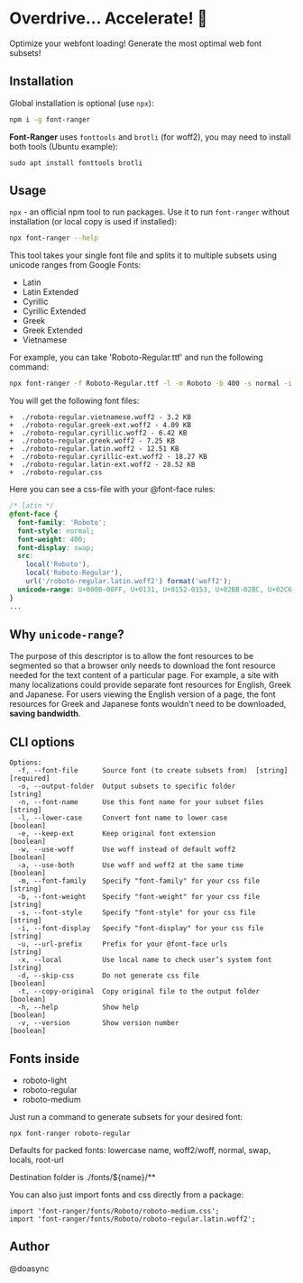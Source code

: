 Overdrive… Accelerate! 🚀
======================

Optimize your webfont loading! Generate the most optimal web font subsets!

Installation
------------
Global installation is optional (use `npx`):
```bash
npm i -g font-ranger
```

**Font-Ranger** uses `fonttools` and `brotli` (for woff2), you may need to install both tools (Ubuntu example):
```
sudo apt install fonttools brotli
```

Usage
-----

`npx` - an official npm tool to run packages. Use it to run `font-ranger` without installation (or local copy is used if installed):

```bash
npx font-ranger --help
```

This tool takes your single font file and splits it to multiple subsets using unicode ranges from Google Fonts:
- Latin
- Latin Extended
- Cyrillic
- Cyrillic Extended
- Greek
- Greek Extended
- Vietnamese

For example, you can take 'Roboto-Regular.ttf' and run the following command:
```bash
npx font-ranger -f Roboto-Regular.ttf -l -m Roboto -b 400 -s normal -i swap -x Roboto -x Roboto-Regular

```

You will get the following font files:
```
+  ./roboto-regular.vietnamese.woff2 - 3.2 KB
+  ./roboto-regular.greek-ext.woff2 - 4.09 KB
+  ./roboto-regular.cyrillic.woff2 - 6.42 KB
+  ./roboto-regular.greek.woff2 - 7.25 KB
+  ./roboto-regular.latin.woff2 - 12.51 KB
+  ./roboto-regular.cyrillic-ext.woff2 - 18.27 KB
+  ./roboto-regular.latin-ext.woff2 - 28.52 KB
+  ./roboto-regular.css
```

Here you can see a css-file with your @font-face rules:

```css
/* latin */
@font-face {
  font-family: 'Roboto';
  font-style: normal;
  font-weight: 400;
  font-display: swap;
  src:
    local('Roboto'),
    local('Roboto-Regular'),
    url('/roboto-regular.latin.woff2') format('woff2');
  unicode-range: U+0000-00FF, U+0131, U+0152-0153, U+02BB-02BC, U+02C6, U+02DA, U+02DC, U+2000-206F, U+2074, U+20AC, U+2122, U+2191, U+2193, U+2212, U+2215, U+FEFF, U+FFFD;
}
...
```

Why `unicode-range`?
--------------------

The purpose of this descriptor is to allow the font resources to be segmented so that a browser only needs to download the font resource needed for the text content of a particular page. For example, a site with many localizations could provide separate font resources for English, Greek and Japanese. For users viewing the English version of a page, the font resources for Greek and Japanese fonts wouldn't need to be downloaded, **saving bandwidth**.

CLI options
-----------

```
Options:
  -f, --font-file      Source font (to create subsets from)  [string] [required]
  -o, --output-folder  Output subsets to specific folder                [string]
  -n, --font-name      Use this font name for your subset files         [string]
  -l, --lower-case     Convert font name to lower case                 [boolean]
  -e, --keep-ext       Keep original font extension                    [boolean]
  -w, --use-woff       Use woff instead of default woff2               [boolean]
  -a, --use-both       Use woff and woff2 at the same time             [boolean]
  -m, --font-family    Specify "font-family" for your css file          [string]
  -b, --font-weight    Specify "font-weight" for your css file          [string]
  -s, --font-style     Specify "font-style" for your css file           [string]
  -i, --font-display   Specify "font-display" for your css file         [string]
  -u, --url-prefix     Prefix for your @font-face urls                  [string]
  -x, --local          Use local name to check user’s system font       [string]
  -d, --skip-css       Do not generate css file                        [boolean]
  -t, --copy-original  Copy original file to the output folder         [boolean]
  -h, --help           Show help                                       [boolean]
  -v, --version        Show version number                             [boolean]
```

Fonts inside
------------

- roboto-light
- roboto-regular
- roboto-medium

Just run a command to generate subsets for your desired font:
```
npx font-ranger roboto-regular
```

Defaults for packed fonts: lowercase name, woff2/woff, normal, swap, locals, root-url

Destination folder is ./fonts/${name}/**

You can also just import fonts and css directly from a package:

```
import 'font-ranger/fonts/Roboto/roboto-medium.css';
import 'font-ranger/fonts/Roboto/roboto-regular.latin.woff2';
```

Author
------
@doasync
